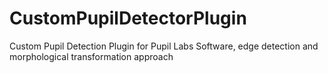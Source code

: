 # CustomPupilDetectorPlugin
Custom Pupil Detection Plugin for Pupil Labs Software, edge detection and morphological transformation approach
